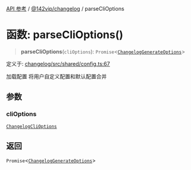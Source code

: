 [API 参考](../../../index.md) / [@142vip/changelog](../index.md) / parseCliOptions

# 函数: parseCliOptions()

> **parseCliOptions**(`cliOptions`): `Promise`\<[`ChangelogGenerateOptions`](../interfaces/ChangelogGenerateOptions.md)\>

定义于: [changelog/src/shared/config.ts:67](https://github.com/142vip/core-x/blob/d7c32a4c72e7e50fa8291351a2283aaafcc1d8c3/packages/changelog/src/shared/config.ts#L67)

加载配置
将用户自定义配置和默认配置合并

## 参数

### cliOptions

[`ChangelogCliOptions`](../interfaces/ChangelogCliOptions.md)

## 返回

`Promise`\<[`ChangelogGenerateOptions`](../interfaces/ChangelogGenerateOptions.md)\>
